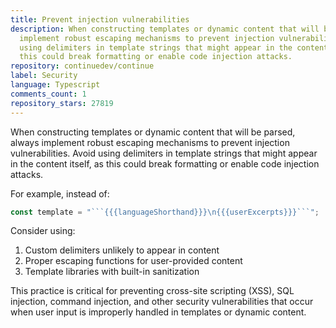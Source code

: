 ```yaml
---
title: Prevent injection vulnerabilities
description: When constructing templates or dynamic content that will be parsed, always
  implement robust escaping mechanisms to prevent injection vulnerabilities. Avoid
  using delimiters in template strings that might appear in the content itself, as
  this could break formatting or enable code injection attacks.
repository: continuedev/continue
label: Security
language: Typescript
comments_count: 1
repository_stars: 27819
---
```


When constructing templates or dynamic content that will be parsed, always implement robust escaping mechanisms to prevent injection vulnerabilities. Avoid using delimiters in template strings that might appear in the content itself, as this could break formatting or enable code injection attacks.

For example, instead of:

```typescript
const template = "```{{{languageShorthand}}}\n{{{userExcerpts}}}```";
```

Consider using:
1. Custom delimiters unlikely to appear in content
2. Proper escaping functions for user-provided content
3. Template libraries with built-in sanitization

This practice is critical for preventing cross-site scripting (XSS), SQL injection, command injection, and other security vulnerabilities that occur when user input is improperly handled in templates or dynamic content.